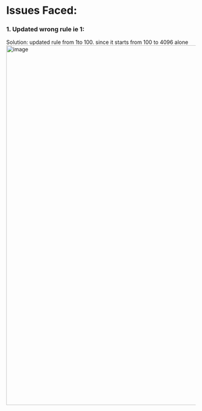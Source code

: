 # Issues Faced:

### 1. Updated wrong rule ie 1:
Solution: updated rule from 1to 100. since it starts from 100 to 4096 alone
<img width="958" alt="image" src="https://github.com/user-attachments/assets/baff132c-0452-40d2-85f5-47d5783a7690" />
